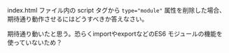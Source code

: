 index.html ファイル内の script タグから `type="module"` 属性を削除した場合、期待通り動作させるにはどうすべきか答えなさい。

期待通り動いたと思う。恐らくimportやexportなどのES6 モジュールの機能を使っていないため？